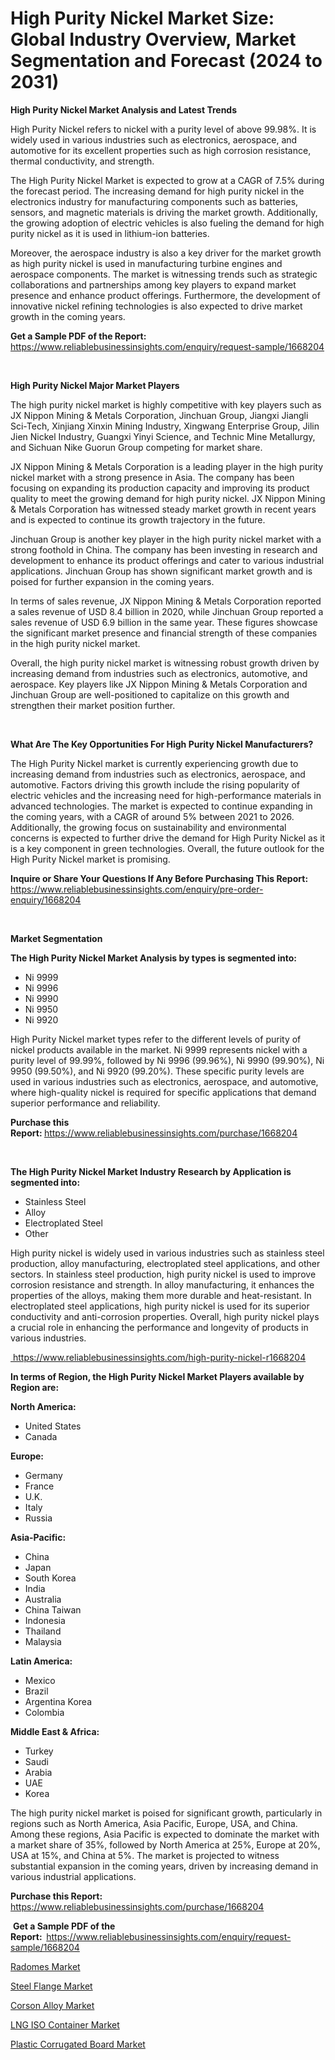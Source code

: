 <p><h1>High Purity Nickel Market Size: Global Industry Overview, Market Segmentation and Forecast (2024 to 2031)</h1></p><p><strong>High Purity Nickel Market Analysis and Latest Trends</strong></p>
<p><p>High Purity Nickel refers to nickel with a purity level of above 99.98%. It is widely used in various industries such as electronics, aerospace, and automotive for its excellent properties such as high corrosion resistance, thermal conductivity, and strength.</p><p>The High Purity Nickel Market is expected to grow at a CAGR of 7.5% during the forecast period. The increasing demand for high purity nickel in the electronics industry for manufacturing components such as batteries, sensors, and magnetic materials is driving the market growth. Additionally, the growing adoption of electric vehicles is also fueling the demand for high purity nickel as it is used in lithium-ion batteries.</p><p>Moreover, the aerospace industry is also a key driver for the market growth as high purity nickel is used in manufacturing turbine engines and aerospace components. The market is witnessing trends such as strategic collaborations and partnerships among key players to expand market presence and enhance product offerings. Furthermore, the development of innovative nickel refining technologies is also expected to drive market growth in the coming years.</p></p>
<p><strong>Get a Sample PDF of the Report:&nbsp;</strong> <a href="https://www.reliablebusinessinsights.com/enquiry/request-sample/1668204">https://www.reliablebusinessinsights.com/enquiry/request-sample/1668204</a></p>
<p>&nbsp;</p>
<p><strong>High Purity Nickel Major Market Players</strong></p>
<p><p>The high purity nickel market is highly competitive with key players such as JX Nippon Mining & Metals Corporation, Jinchuan Group, Jiangxi Jiangli Sci-Tech, Xinjiang Xinxin Mining Industry, Xingwang Enterprise Group, Jilin Jien Nickel Industry, Guangxi Yinyi Science, and Technic Mine Metallurgy, and Sichuan Nike Guorun Group competing for market share.</p><p>JX Nippon Mining & Metals Corporation is a leading player in the high purity nickel market with a strong presence in Asia. The company has been focusing on expanding its production capacity and improving its product quality to meet the growing demand for high purity nickel. JX Nippon Mining & Metals Corporation has witnessed steady market growth in recent years and is expected to continue its growth trajectory in the future.</p><p>Jinchuan Group is another key player in the high purity nickel market with a strong foothold in China. The company has been investing in research and development to enhance its product offerings and cater to various industrial applications. Jinchuan Group has shown significant market growth and is poised for further expansion in the coming years.</p><p>In terms of sales revenue, JX Nippon Mining & Metals Corporation reported a sales revenue of USD 8.4 billion in 2020, while Jinchuan Group reported a sales revenue of USD 6.9 billion in the same year. These figures showcase the significant market presence and financial strength of these companies in the high purity nickel market.</p><p>Overall, the high purity nickel market is witnessing robust growth driven by increasing demand from industries such as electronics, automotive, and aerospace. Key players like JX Nippon Mining & Metals Corporation and Jinchuan Group are well-positioned to capitalize on this growth and strengthen their market position further.</p></p>
<p>&nbsp;</p>
<p><strong>What Are The Key Opportunities For High Purity Nickel Manufacturers?</strong></p>
<p><p>The High Purity Nickel market is currently experiencing growth due to increasing demand from industries such as electronics, aerospace, and automotive. Factors driving this growth include the rising popularity of electric vehicles and the increasing need for high-performance materials in advanced technologies. The market is expected to continue expanding in the coming years, with a CAGR of around 5% between 2021 to 2026. Additionally, the growing focus on sustainability and environmental concerns is expected to further drive the demand for High Purity Nickel as it is a key component in green technologies. Overall, the future outlook for the High Purity Nickel market is promising.</p></p>
<p><strong>Inquire or Share Your Questions If Any Before Purchasing This Report:</strong> <a href="https://www.reliablebusinessinsights.com/enquiry/pre-order-enquiry/1668204">https://www.reliablebusinessinsights.com/enquiry/pre-order-enquiry/1668204</a></p>
<p>&nbsp;</p>
<p><strong>Market Segmentation</strong></p>
<p><strong>The High Purity Nickel Market Analysis by types is segmented into:</strong></p>
<p><ul><li>Ni 9999</li><li>Ni 9996</li><li>Ni 9990</li><li>Ni 9950</li><li>Ni 9920</li></ul></p>
<p><p>High Purity Nickel market types refer to the different levels of purity of nickel products available in the market. Ni 9999 represents nickel with a purity level of 99.99%, followed by Ni 9996 (99.96%), Ni 9990 (99.90%), Ni 9950 (99.50%), and Ni 9920 (99.20%). These specific purity levels are used in various industries such as electronics, aerospace, and automotive, where high-quality nickel is required for specific applications that demand superior performance and reliability.</p></p>
<p><strong>Purchase this Report:&nbsp;</strong><a href="https://www.reliablebusinessinsights.com/purchase/1668204">https://www.reliablebusinessinsights.com/purchase/1668204</a></p>
<p>&nbsp;</p>
<p><strong>The High Purity Nickel Market Industry Research by Application is segmented into:</strong></p>
<p><ul><li>Stainless Steel</li><li>Alloy</li><li>Electroplated Steel</li><li>Other</li></ul></p>
<p><p>High purity nickel is widely used in various industries such as stainless steel production, alloy manufacturing, electroplated steel applications, and other sectors. In stainless steel production, high purity nickel is used to improve corrosion resistance and strength. In alloy manufacturing, it enhances the properties of the alloys, making them more durable and heat-resistant. In electroplated steel applications, high purity nickel is used for its superior conductivity and anti-corrosion properties. Overall, high purity nickel plays a crucial role in enhancing the performance and longevity of products in various industries.</p></p>
<p><a href="https://www.reliablebusinessinsights.com/high-purity-nickel-r1668204">&nbsp;https://www.reliablebusinessinsights.com/high-purity-nickel-r1668204</a></p>
<p><strong>In terms of Region, the High Purity Nickel Market Players available by Region are:</strong></p>
<p>
    <p> <strong> North America: </strong>
        <ul>
            <li>United States</li>
            <li>Canada</li>
        </ul>
        </p> 
    <p> <strong> Europe: </strong>
        <ul>
            <li>Germany</li>
            <li>France</li>
            <li>U.K.</li>
            <li>Italy</li>
            <li>Russia</li>
        </ul>
        </p> 
    <p> <strong> Asia-Pacific: </strong>
        <ul>
            <li>China</li>
            <li>Japan</li>
            <li>South Korea</li>
            <li>India</li>
            <li>Australia</li>
            <li>China Taiwan</li>
            <li>Indonesia</li>
            <li>Thailand</li>
            <li>Malaysia</li>
        </ul>
        </p> 
    <p> <strong> Latin America: </strong>
        <ul>
            <li>Mexico</li>
            <li>Brazil</li>
            <li>Argentina Korea</li>
            <li>Colombia</li>
        </ul>
        </p> 
    <p> <strong> Middle East & Africa: </strong>
        <ul>
            <li>Turkey</li>
            <li>Saudi</li>
            <li>Arabia</li>
            <li>UAE</li>
            <li>Korea</li>
        </ul>
    </p>
    </p>
<p><p>The high purity nickel market is poised for significant growth, particularly in regions such as North America, Asia Pacific, Europe, USA, and China. Among these regions, Asia Pacific is expected to dominate the market with a market share of 35%, followed by North America at 25%, Europe at 20%, USA at 15%, and China at 5%. The market is projected to witness substantial expansion in the coming years, driven by increasing demand in various industrial applications.</p></p>
<p><strong>Purchase this Report: </strong><a href="https://www.reliablebusinessinsights.com/purchase/1668204">https://www.reliablebusinessinsights.com/purchase/1668204</a></p>
<p>&nbsp;<strong>Get a Sample PDF of the Report:&nbsp;&nbsp;</strong><a href="https://www.reliablebusinessinsights.com/enquiry/request-sample/1668204">https://www.reliablebusinessinsights.com/enquiry/request-sample/1668204</a></p>
<p><strong></strong></p>
<p><p><a href="https://www.linkedin.com/pulse/exploring-radomes-market-dynamics-global-trends-future-growth-o86ef?trackingId=YSR10mrzTcar3UUvrL0l7Q%3D%3D">Radomes Market</a></p><p><a href="https://github.com/brendafegmorris532/Market-Research-Report-List-2/blob/main/steel-flange-market.md">Steel Flange Market</a></p><p><a href="https://github.com/hrhzhypq19/Market-Research-Report-List-1/blob/main/corson-alloy-market.md">Corson Alloy Market</a></p><p><a href="https://github.com/kishanagarner91/Market-Research-Report-List-1/blob/main/lng-iso-container-market.md">LNG ISO Container Market</a></p><p><a href="https://github.com/LarryPearsongXXfvf/Market-Research-Report-List-1/blob/main/plastic-corrugated-board-market.md">Plastic Corrugated Board Market</a></p></p>